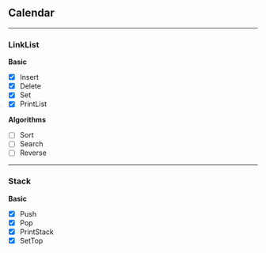 ## Calendar

***
### LinkList
**Basic**
- [x] Insert
- [x] Delete
- [x] Set
- [x] PrintList

**Algorithms**
- [ ] Sort
- [ ] Search
- [ ] Reverse

***
### Stack
**Basic**
- [x] Push
- [x] Pop
- [x] PrintStack
- [x] SetTop